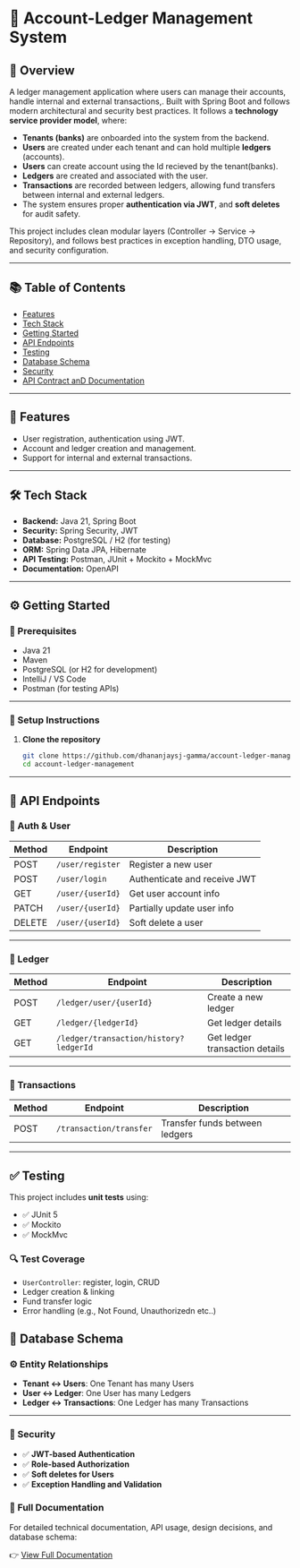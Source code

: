 # 🧾 Account-Ledger Management System

## 📖 Overview

A ledger management application where users can manage their accounts, handle internal and external transactions,. Built with Spring Boot and follows modern architectural and security best practices. It follows a **technology service provider model**, where:

- **Tenants (banks)** are onboarded into the system from the backend.
- **Users** are created under each tenant and can hold multiple **ledgers** (accounts).
- **Users** can create account using the Id recieved by the tenant(banks).
- **Ledgers** are created and associated with the user.
- **Transactions** are recorded between ledgers, allowing fund transfers between internal and external ledgers.
- The system ensures proper **authentication via JWT**, and **soft deletes** for audit safety.

This project includes clean modular layers (Controller → Service → Repository), and follows best practices in exception handling, DTO usage, and security configuration.

---

## 📚 Table of Contents

- [Features](#-features)
- [Tech Stack](#-tech-stack)
- [Getting Started](#-getting-started)
- [API Endpoints](#-api-endpoints)
- [Testing](#-testing)
- [Database Schema](#-database-schema)
- [Security](#-security)
- [API Contract anD Documentation](#-api-contracts-and-documentation)

---

## 🚀 Features

- User registration, authentication using JWT.
- Account and ledger creation and management.
- Support for internal and external transactions.

---

## 🛠 Tech Stack

- **Backend:** Java 21, Spring Boot
- **Security:** Spring Security, JWT
- **Database:** PostgreSQL / H2 (for testing)
- **ORM:** Spring Data JPA, Hibernate
- **API Testing:** Postman, JUnit + Mockito + MockMvc
- **Documentation:** OpenAPI

---

## ⚙️ Getting Started

### 📌 Prerequisites

- Java 21
- Maven
- PostgreSQL (or H2 for development)
- IntelliJ / VS Code
- Postman (for testing APIs)

---

### 🚀 Setup Instructions

1. **Clone the repository**
   ```bash
   git clone https://github.com/dhananjaysj-gamma/account-ledger-management.git
   cd account-ledger-management

---

## 📩 API Endpoints

### 👤 Auth & User

| Method | Endpoint             | Description                    |
|--------|----------------------|--------------------------------|
| POST   | `/user/register`     | Register a new user            |
| POST   | `/user/login`        | Authenticate and receive JWT   |
| GET    | `/user/{userId}`     | Get user account info          |
| PATCH  | `/user/{userId}`     | Partially update user info     |
| DELETE | `/user/{userId}`     | Soft delete a user             |

---

### 📒 Ledger

| Method | Endpoint                                 | Description                      |
|--------|------------------------------------------|----------------------------------|         
| POST   | `/ledger/user/{userId}`                  | Create a new ledger              |
| GET    | `/ledger/{ledgerId}`                     | Get ledger details               |
| GET    | `/ledger/transaction/history?ledgerId`   | Get ledger transaction details   |

---

### 💸 Transactions

| Method | Endpoint                   | Description                        |
|--------|----------------------------|------------------------------------|
| POST   | `/transaction/transfer`   | Transfer funds between ledgers     |


---

## ✅ Testing

This project includes **unit tests** using:

- ✅ JUnit 5  
- ✅ Mockito  
- ✅ MockMvc  

### 🔍 Test Coverage

- `UserController`: register, login, CRUD
- Ledger creation & linking
- Fund transfer logic
- Error handling (e.g., Not Found, Unauthorizedn etc..)

## 🧩 Database Schema

### ⚙️ Entity Relationships

- **Tenant ↔ Users**: One Tenant has many Users  
- **User ↔ Ledger**: One User has many Ledgers  
- **Ledger ↔ Transactions**: One Ledger has many Transactions  

---

### 🔐 Security

- ✅ **JWT-based Authentication**  
- ✅ **Role-based Authorization**  
- ✅ **Soft deletes for Users**  
- ✅ **Exception Handling and Validation**

### 📄 Full Documentation

For detailed technical documentation, API usage, design decisions, and database schema:

👉 [View Full Documentation](https://your-domain.com/docs)  
